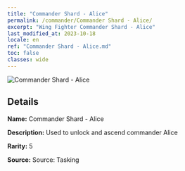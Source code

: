 ```yaml
---
title: "Commander Shard - Alice"
permalink: /commander/Commander Shard - Alice/
excerpt: "Wing Fighter Commander Shard - Alice"
last_modified_at: 2023-10-18
locale: en
ref: "Commander Shard - Alice.md"
toc: false
classes: wide
---
```



 ![Commander Shard - Alice](/images/commander/actor_debris_3_zbsx_img11.png)

## Details

 **Name:** Commander Shard - Alice 

 **Description:** Used to unlock and ascend commander Alice 

 **Rarity:** 5 

 **Source:** Source: Tasking 


